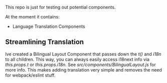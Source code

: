 This repo is just for testing out potential components. 

At the moment it contains:
 - Language Translation Components

## Streamlining Translation

Ive created a Bilingual Layout Component that passes down the *t()* and *i18n* to all children. This way, you can always easily access i18next info via *this.props.t* or *this.props.i18n*. See *src/components/BilingualLayout.js* for more info. This makes adding translation very simple and removes the need for webpack/eslint stuff.
